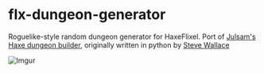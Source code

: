# flx-dungeon-generator
Roguelike-style random dungeon generator for HaxeFlixel. Port of [Julsam's Haxe dungeon builder](https://github.com/julsam/dungeon-builder), originally written in python by [Steve Wallace](http://roguebasin.roguelikedevelopment.org/index.php?title=Dungeon_builder_written_in_Python)

![Imgur](http://i.imgur.com/3lIFWkO.png)
